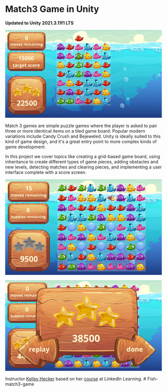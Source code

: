 # Match3 Game in Unity

**Updated to Unity 2021.3.11f1 LTS**

![Match3gif](/DemoFiles/Match3.gif)

Match 3 games are simple puzzle games where the player is asked to pair three or more identical items on a tiled game board. Popular modern variations include Candy Crush and Bejeweled. Unity is ideally suited to this kind of game design, and it's a great entry point to more complex kinds of game development.

In this project we cover topics like creating a grid-based game board, using inheritance to create different types of game pieces, adding obstacles and new levels, detecting matches and clearing pieces, and implementing a user interface complete with a score screen.

![Match3](/DemoFiles/match3.png)

![Match3 - Finished Level](/DemoFiles/match3Final.png)

Instructor [Kelley Hecker](https://www.linkedin.com/learning/instructors/kelley-hecker) based on her [course](https://www.linkedin.com/learning/building-a-match-3-game-with-unity) at LinkedIn Learning.
#   F i s h - m a t c h 3 - g a m e 
 
 